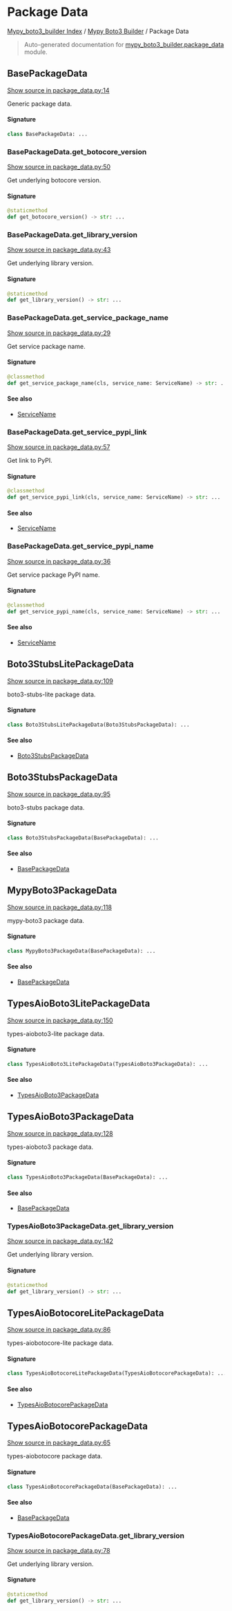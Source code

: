 # Package Data

[Mypy_boto3_builder Index](../README.md#mypy_boto3_builder-index) / [Mypy Boto3 Builder](./index.md#mypy-boto3-builder) / Package Data

> Auto-generated documentation for [mypy_boto3_builder.package_data](https://github.com/youtype/mypy_boto3_builder/blob/main/mypy_boto3_builder/package_data.py) module.

## BasePackageData

[Show source in package_data.py:14](https://github.com/youtype/mypy_boto3_builder/blob/main/mypy_boto3_builder/package_data.py#L14)

Generic package data.

#### Signature

```python
class BasePackageData: ...
```

### BasePackageData.get_botocore_version

[Show source in package_data.py:50](https://github.com/youtype/mypy_boto3_builder/blob/main/mypy_boto3_builder/package_data.py#L50)

Get underlying botocore version.

#### Signature

```python
@staticmethod
def get_botocore_version() -> str: ...
```

### BasePackageData.get_library_version

[Show source in package_data.py:43](https://github.com/youtype/mypy_boto3_builder/blob/main/mypy_boto3_builder/package_data.py#L43)

Get underlying library version.

#### Signature

```python
@staticmethod
def get_library_version() -> str: ...
```

### BasePackageData.get_service_package_name

[Show source in package_data.py:29](https://github.com/youtype/mypy_boto3_builder/blob/main/mypy_boto3_builder/package_data.py#L29)

Get service package name.

#### Signature

```python
@classmethod
def get_service_package_name(cls, service_name: ServiceName) -> str: ...
```

#### See also

- [ServiceName](./service_name.md#servicename)

### BasePackageData.get_service_pypi_link

[Show source in package_data.py:57](https://github.com/youtype/mypy_boto3_builder/blob/main/mypy_boto3_builder/package_data.py#L57)

Get link to PyPI.

#### Signature

```python
@classmethod
def get_service_pypi_link(cls, service_name: ServiceName) -> str: ...
```

#### See also

- [ServiceName](./service_name.md#servicename)

### BasePackageData.get_service_pypi_name

[Show source in package_data.py:36](https://github.com/youtype/mypy_boto3_builder/blob/main/mypy_boto3_builder/package_data.py#L36)

Get service package PyPI name.

#### Signature

```python
@classmethod
def get_service_pypi_name(cls, service_name: ServiceName) -> str: ...
```

#### See also

- [ServiceName](./service_name.md#servicename)



## Boto3StubsLitePackageData

[Show source in package_data.py:109](https://github.com/youtype/mypy_boto3_builder/blob/main/mypy_boto3_builder/package_data.py#L109)

boto3-stubs-lite package data.

#### Signature

```python
class Boto3StubsLitePackageData(Boto3StubsPackageData): ...
```

#### See also

- [Boto3StubsPackageData](#boto3stubspackagedata)



## Boto3StubsPackageData

[Show source in package_data.py:95](https://github.com/youtype/mypy_boto3_builder/blob/main/mypy_boto3_builder/package_data.py#L95)

boto3-stubs package data.

#### Signature

```python
class Boto3StubsPackageData(BasePackageData): ...
```

#### See also

- [BasePackageData](#basepackagedata)



## MypyBoto3PackageData

[Show source in package_data.py:118](https://github.com/youtype/mypy_boto3_builder/blob/main/mypy_boto3_builder/package_data.py#L118)

mypy-boto3 package data.

#### Signature

```python
class MypyBoto3PackageData(BasePackageData): ...
```

#### See also

- [BasePackageData](#basepackagedata)



## TypesAioBoto3LitePackageData

[Show source in package_data.py:150](https://github.com/youtype/mypy_boto3_builder/blob/main/mypy_boto3_builder/package_data.py#L150)

types-aioboto3-lite package data.

#### Signature

```python
class TypesAioBoto3LitePackageData(TypesAioBoto3PackageData): ...
```

#### See also

- [TypesAioBoto3PackageData](#typesaioboto3packagedata)



## TypesAioBoto3PackageData

[Show source in package_data.py:128](https://github.com/youtype/mypy_boto3_builder/blob/main/mypy_boto3_builder/package_data.py#L128)

types-aioboto3 package data.

#### Signature

```python
class TypesAioBoto3PackageData(BasePackageData): ...
```

#### See also

- [BasePackageData](#basepackagedata)

### TypesAioBoto3PackageData.get_library_version

[Show source in package_data.py:142](https://github.com/youtype/mypy_boto3_builder/blob/main/mypy_boto3_builder/package_data.py#L142)

Get underlying library version.

#### Signature

```python
@staticmethod
def get_library_version() -> str: ...
```



## TypesAioBotocoreLitePackageData

[Show source in package_data.py:86](https://github.com/youtype/mypy_boto3_builder/blob/main/mypy_boto3_builder/package_data.py#L86)

types-aiobotocore-lite package data.

#### Signature

```python
class TypesAioBotocoreLitePackageData(TypesAioBotocorePackageData): ...
```

#### See also

- [TypesAioBotocorePackageData](#typesaiobotocorepackagedata)



## TypesAioBotocorePackageData

[Show source in package_data.py:65](https://github.com/youtype/mypy_boto3_builder/blob/main/mypy_boto3_builder/package_data.py#L65)

types-aiobotocore package data.

#### Signature

```python
class TypesAioBotocorePackageData(BasePackageData): ...
```

#### See also

- [BasePackageData](#basepackagedata)

### TypesAioBotocorePackageData.get_library_version

[Show source in package_data.py:78](https://github.com/youtype/mypy_boto3_builder/blob/main/mypy_boto3_builder/package_data.py#L78)

Get underlying library version.

#### Signature

```python
@staticmethod
def get_library_version() -> str: ...
```
